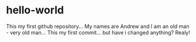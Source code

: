 # hello-world
This my first github repository...
My names are Andrew and I am an old man - very old man...
This my first commit... but have i changed anything? Realy!
